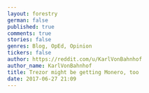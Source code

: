 ```yaml
---
layout: forestry
german: false
published: true
comments: true
stories: false
genres: Blog, OpEd, Opinion
tickers: false
author: https://reddit.com/u/KarlVonBahnhof
author_name: KarlVonBahnhof
title: Trezor might be getting Monero, too
date: 2017-06-27 21:09
---
```


